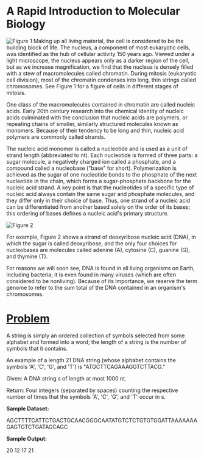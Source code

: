 # A Rapid Introduction to Molecular Biology

![Figure 1](http://rosalind.info/media/problems/dna/cell.jpg)
Making up all living material, the cell is considered to be the building block of life. The nucleus, a component of most eukaryotic cells, was identified as the hub of cellular activity 150 years ago. Viewed under a light microscope, the nucleus appears only as a darker region of the cell, but as we increase magnification, we find that the nucleus is densely filled with a stew of macromolecules called chromatin. During mitosis (eukaryotic cell division), most of the chromatin condenses into long, thin strings called chromosomes. See Figure 1 for a figure of cells in different stages of mitosis.

One class of the macromolecules contained in chromatin are called nucleic acids. Early 20th century research into the chemical identity of nucleic acids culminated with the conclusion that nucleic acids are polymers, or repeating chains of smaller, similarly structured molecules known as monomers. Because of their tendency to be long and thin, nucleic acid polymers are commonly called strands.

The nucleic acid monomer is called a nucleotide and is used as a unit of strand length (abbreviated to nt). Each nucleotide is formed of three parts: a sugar molecule, a negatively charged ion called a phosphate, and a compound called a nucleobase ("base" for short). Polymerization is achieved as the sugar of one nucleotide bonds to the phosphate of the next nucleotide in the chain, which forms a sugar-phosphate backbone for the nucleic acid strand. A key point is that the nucleotides of a specific type of nucleic acid always contain the same sugar and phosphate molecules, and they differ only in their choice of base. Thus, one strand of a nucleic acid can be differentiated from another based solely on the order of its bases; this ordering of bases defines a nucleic acid's primary structure.

![Figure 2](http://rosalind.info/media/problems/dna/DNA_chemical_structure.png)

For example, Figure 2 shows a strand of deoxyribose nucleic acid (DNA), in which the sugar is called deoxyribose, and the only four choices for nucleobases are molecules called adenine (A), cytosine (C), guanine (G), and thymine (T).

For reasons we will soon see, DNA is found in all living organisms on Earth, including bacteria; it is even found in many viruses (which are often considered to be nonliving). Because of its importance, we reserve the term genome to refer to the sum total of the DNA contained in an organism's chromosomes.

# [Problem](http://rosalind.info/problems/dna/)

A string is simply an ordered collection of symbols selected from some alphabet and formed into a word; the length of a string is the number of symbols that it contains.

An example of a length 21 DNA string (whose alphabet contains the symbols 'A', 'C', 'G', and 'T') is "ATGCTTCAGAAAGGTCTTACG."

Given: A DNA string s of length at most 1000 nt.

Return: Four integers (separated by spaces) counting the respective number of times that the symbols 'A', 'C', 'G', and 'T' occur in s.

**Sample Dataset:**

AGCTTTTCATTCTGACTGCAACGGGCAATATGTCTCTGTGTGGATTAAAAAAAGAGTGTCTGATAGCAGC

**Sample Output:**

20 12 17 21